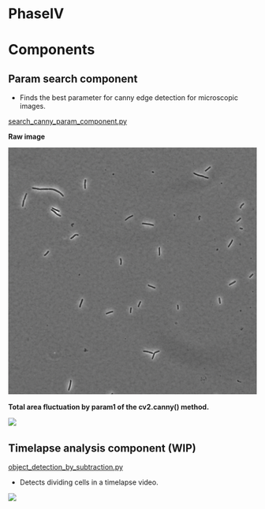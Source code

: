 # PhaseIV

# Components 

## Param search component

* Finds the best parameter for canny edge detection for microscopic images.

[search_canny_param_component.py](components/search_canny_param_component.py)

**Raw image**

![](sample_images/cells_100x_large_scope.png)

**Total area fluctuation by param1 of the cv2.canny() method.**

![](docs_images/param_serach.gif)

## Timelapse analysis component (WIP)

[object_detection_by_subtraction.py](components/object_detection_by_subtraction.py)

* Detects dividing cells in a timelapse video. 

![](docs_images/timelapse_sub.gif)